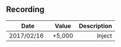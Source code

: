 ## Recording
| Date | Value | Description | 
|----------|:-------------:|------:|
| 2017/02/16  |  +5,000 | Inject  |

